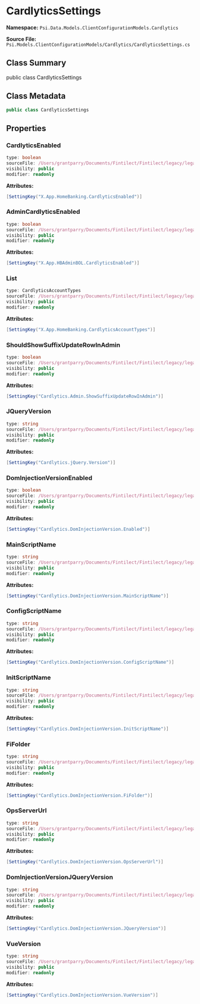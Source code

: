 # CardlyticsSettings

**Namespace:** `Psi.Data.Models.ClientConfigurationModels.Cardlytics`

**Source File:** `Psi.Models.ClientConfigurationModels/Cardlytics/CardlyticsSettings.cs`

## Class Summary

public class CardlyticsSettings

## Class Metadata

```typescript
public class CardlyticsSettings
```

## Properties

### CardlyticsEnabled

```typescript
type: boolean
sourceFile: /Users/grantparry/Documents/Fintilect/Fintilect/legacy/legacy-apis/Psi.Models.ClientConfigurationModels/Cardlytics/CardlyticsSettings.cs
visibility: public
modifier: readonly
```

**Attributes:**
```csharp
[SettingKey("X.App.HomeBanking.CardlyticsEnabled")]
```

### AdminCardlyticsEnabled

```typescript
type: boolean
sourceFile: /Users/grantparry/Documents/Fintilect/Fintilect/legacy/legacy-apis/Psi.Models.ClientConfigurationModels/Cardlytics/CardlyticsSettings.cs
visibility: public
modifier: readonly
```

**Attributes:**
```csharp
[SettingKey("X.App.HBAdminBOL.CardlyticsEnabled")]
```

### List

```typescript
type: CardlyticsAccountTypes
sourceFile: /Users/grantparry/Documents/Fintilect/Fintilect/legacy/legacy-apis/Psi.Models.ClientConfigurationModels/Cardlytics/CardlyticsSettings.cs
visibility: public
modifier: readonly
```

**Attributes:**
```csharp
[SettingKey("X.App.HomeBanking.CardlyticsAccountTypes")]
```

### ShouldShowSuffixUpdateRowInAdmin

```typescript
type: boolean
sourceFile: /Users/grantparry/Documents/Fintilect/Fintilect/legacy/legacy-apis/Psi.Models.ClientConfigurationModels/Cardlytics/CardlyticsSettings.cs
visibility: public
modifier: readonly
```

**Attributes:**
```csharp
[SettingKey("Cardlytics.Admin.ShowSuffixUpdateRowInAdmin")]
```

### JQueryVersion

```typescript
type: string
sourceFile: /Users/grantparry/Documents/Fintilect/Fintilect/legacy/legacy-apis/Psi.Models.ClientConfigurationModels/Cardlytics/CardlyticsSettings.cs
visibility: public
modifier: readonly
```

**Attributes:**
```csharp
[SettingKey("Cardlytics.jQuery.Version")]
```

### DomInjectionVersionEnabled

```typescript
type: boolean
sourceFile: /Users/grantparry/Documents/Fintilect/Fintilect/legacy/legacy-apis/Psi.Models.ClientConfigurationModels/Cardlytics/CardlyticsSettings.cs
visibility: public
modifier: readonly
```

**Attributes:**
```csharp
[SettingKey("Cardlytics.DomInjectionVersion.Enabled")]
```

### MainScriptName

```typescript
type: string
sourceFile: /Users/grantparry/Documents/Fintilect/Fintilect/legacy/legacy-apis/Psi.Models.ClientConfigurationModels/Cardlytics/CardlyticsSettings.cs
visibility: public
modifier: readonly
```

**Attributes:**
```csharp
[SettingKey("Cardlytics.DomInjectionVersion.MainScriptName")]
```

### ConfigScriptName

```typescript
type: string
sourceFile: /Users/grantparry/Documents/Fintilect/Fintilect/legacy/legacy-apis/Psi.Models.ClientConfigurationModels/Cardlytics/CardlyticsSettings.cs
visibility: public
modifier: readonly
```

**Attributes:**
```csharp
[SettingKey("Cardlytics.DomInjectionVersion.ConfigScriptName")]
```

### InitScriptName

```typescript
type: string
sourceFile: /Users/grantparry/Documents/Fintilect/Fintilect/legacy/legacy-apis/Psi.Models.ClientConfigurationModels/Cardlytics/CardlyticsSettings.cs
visibility: public
modifier: readonly
```

**Attributes:**
```csharp
[SettingKey("Cardlytics.DomInjectionVersion.InitScriptName")]
```

### FiFolder

```typescript
type: string
sourceFile: /Users/grantparry/Documents/Fintilect/Fintilect/legacy/legacy-apis/Psi.Models.ClientConfigurationModels/Cardlytics/CardlyticsSettings.cs
visibility: public
modifier: readonly
```

**Attributes:**
```csharp
[SettingKey("Cardlytics.DomInjectionVersion.FiFolder")]
```

### OpsServerUrl

```typescript
type: string
sourceFile: /Users/grantparry/Documents/Fintilect/Fintilect/legacy/legacy-apis/Psi.Models.ClientConfigurationModels/Cardlytics/CardlyticsSettings.cs
visibility: public
modifier: readonly
```

**Attributes:**
```csharp
[SettingKey("Cardlytics.DomInjectionVersion.OpsServerUrl")]
```

### DomInjectionVersionJQueryVersion

```typescript
type: string
sourceFile: /Users/grantparry/Documents/Fintilect/Fintilect/legacy/legacy-apis/Psi.Models.ClientConfigurationModels/Cardlytics/CardlyticsSettings.cs
visibility: public
modifier: readonly
```

**Attributes:**
```csharp
[SettingKey("Cardlytics.DomInjectionVersion.JQueryVersion")]
```

### VueVersion

```typescript
type: string
sourceFile: /Users/grantparry/Documents/Fintilect/Fintilect/legacy/legacy-apis/Psi.Models.ClientConfigurationModels/Cardlytics/CardlyticsSettings.cs
visibility: public
modifier: readonly
```

**Attributes:**
```csharp
[SettingKey("Cardlytics.DomInjectionVersion.VueVersion")]
```
